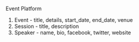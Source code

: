 Event Platform

1. Event - title, details, start_date, end_date, venue
2. Session - title, description
3. Speaker - name, bio, facebook, twitter, website
